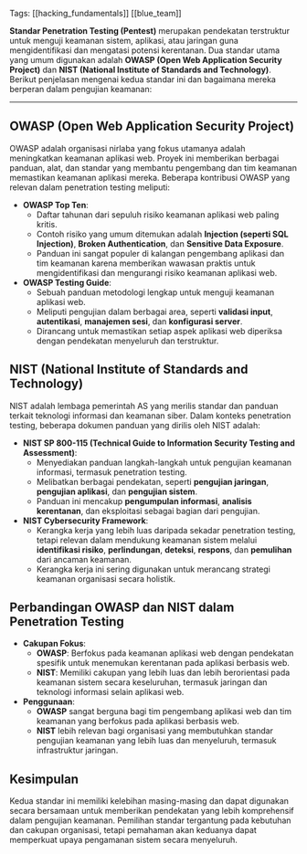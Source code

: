 Tags: [[hacking_fundamentals]] [[blue_team]]

**Standar Penetration Testing (Pentest)** merupakan pendekatan terstruktur untuk menguji keamanan sistem, aplikasi, atau jaringan guna mengidentifikasi dan mengatasi potensi kerentanan. Dua standar utama yang umum digunakan adalah **OWASP (Open Web Application Security Project)** dan **NIST (National Institute of Standards and Technology)**. Berikut penjelasan mengenai kedua standar ini dan bagaimana mereka berperan dalam pengujian keamanan:

---

## OWASP (Open Web Application Security Project)

OWASP adalah organisasi nirlaba yang fokus utamanya adalah meningkatkan keamanan aplikasi web. Proyek ini memberikan berbagai panduan, alat, dan standar yang membantu pengembang dan tim keamanan memastikan keamanan aplikasi mereka. Beberapa kontribusi OWASP yang relevan dalam penetration testing meliputi:

- **OWASP Top Ten**:
    - Daftar tahunan dari sepuluh risiko keamanan aplikasi web paling kritis.
    - Contoh risiko yang umum ditemukan adalah **Injection (seperti SQL Injection)**, **Broken Authentication**, dan **Sensitive Data Exposure**.
    - Panduan ini sangat populer di kalangan pengembang aplikasi dan tim keamanan karena memberikan wawasan praktis untuk mengidentifikasi dan mengurangi risiko keamanan aplikasi web.
- **OWASP Testing Guide**:
    - Sebuah panduan metodologi lengkap untuk menguji keamanan aplikasi web.
    - Meliputi pengujian dalam berbagai area, seperti **validasi input**, **autentikasi**, **manajemen sesi**, dan **konfigurasi server**.
    - Dirancang untuk memastikan setiap aspek aplikasi web diperiksa dengan pendekatan menyeluruh dan terstruktur.

## NIST (National Institute of Standards and Technology)

NIST adalah lembaga pemerintah AS yang merilis standar dan panduan terkait teknologi informasi dan keamanan siber. Dalam konteks penetration testing, beberapa dokumen panduan yang dirilis oleh NIST adalah:

- **NIST SP 800-115 (Technical Guide to Information Security Testing and Assessment)**:
    - Menyediakan panduan langkah-langkah untuk pengujian keamanan informasi, termasuk penetration testing.
    - Melibatkan berbagai pendekatan, seperti **pengujian jaringan**, **pengujian aplikasi**, dan **pengujian sistem**.
    - Panduan ini mencakup **pengumpulan informasi**, **analisis kerentanan**, dan eksploitasi sebagai bagian dari pengujian.
- **NIST Cybersecurity Framework**:
    - Kerangka kerja yang lebih luas daripada sekadar penetration testing, tetapi relevan dalam mendukung keamanan sistem melalui **identifikasi risiko**, **perlindungan**, **deteksi**, **respons**, dan **pemulihan** dari ancaman keamanan.
    - Kerangka kerja ini sering digunakan untuk merancang strategi keamanan organisasi secara holistik.

## Perbandingan OWASP dan NIST dalam Penetration Testing

- **Cakupan Fokus**:
    - **OWASP**: Berfokus pada keamanan aplikasi web dengan pendekatan spesifik untuk menemukan kerentanan pada aplikasi berbasis web.
    - **NIST**: Memiliki cakupan yang lebih luas dan lebih berorientasi pada keamanan sistem secara keseluruhan, termasuk jaringan dan teknologi informasi selain aplikasi web.
- **Penggunaan**:
    - **OWASP** sangat berguna bagi tim pengembang aplikasi web dan tim keamanan yang berfokus pada aplikasi berbasis web.
    - **NIST** lebih relevan bagi organisasi yang membutuhkan standar pengujian keamanan yang lebih luas dan menyeluruh, termasuk infrastruktur jaringan.

## Kesimpulan

Kedua standar ini memiliki kelebihan masing-masing dan dapat digunakan secara bersamaan untuk memberikan pendekatan yang lebih komprehensif dalam pengujian keamanan. Pemilihan standar tergantung pada kebutuhan dan cakupan organisasi, tetapi pemahaman akan keduanya dapat memperkuat upaya pengamanan sistem secara menyeluruh.
